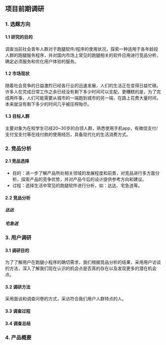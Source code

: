 ## 项目前期调研
### 1. 选题方向
#### 1.1 研究的目的
调查当前社会青年人群对于跑腿软件/程序的使用状况，探索一种适用于各年龄段人群的跑腿服务程序，并对国内市场上常见的跑腿相关的软件应用进行竞品分析，确定必须服务和优化用户体验的服务。

#### 1.2 市场现状
随着社会竞争的日益激烈已经各行业的迅速发展，人们的生活正在变得日益忙碌。许多人在完成日常工作之余已经没有剩下多少时间可以支配。更糟糕的是，为了完成两件事，人们可能需要从城市的一端跑到城市的另一端，在路上花费大量时间，本来就没有剩下多少的时间几乎被压榨殆尽。

#### 1.3 目标人群
主要对象为在校学生已经20~30岁的白领人群，熟悉使用手机app，有微信支付/支付宝支付等在线付款的使用经历，具备现代化的生活消费方式。

### 2. 竞品分析
#### 2.1 竞品选择
- 目的：进一步了解产品所处相关领域的发展程度和前景，对竞品进行多方面分析，探索产品的竞争优势，并对产品今后的设计提供参考方向和建议。
- 过程：选择生活中常见的跑腿软件进行分析，如：达达、宅急送等。

#### 2.2 竞品分析

##### 达达
##### 宅急送

### 3. 用户调研
#### 3.1 调研目的
为了了解用户在跑腿小程序的确切需求，我们根据竞品分析的结果，采用用户访谈的方法，深入了解我们现在认识的机会点是否真的存在以及发现更多的潜在机会点。

#### 3.2 调研方法
采用面谈和调查问卷的方式，采访符合我们用户人群特点的人。

#### 3.3 调查过程

#### 3.4 调查总结

### 4. 产品概要

